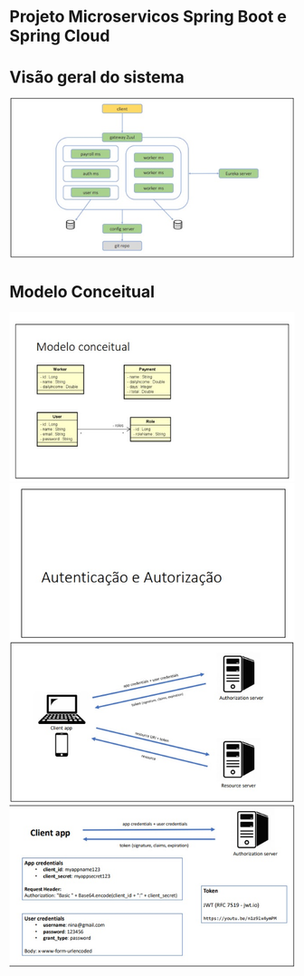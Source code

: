# Projeto Microservicos Spring Boot e Spring Cloud

# Visão geral do sistema

<img src="https://github.com/marcsalexandrborges/ms-course/blob/main/images/m1.jpg"/>

# Modelo Conceitual
<img src= "https://github.com/marcsalexandrborges/ms-course/blob/main/images/m2.jpg"/>
<img src= "https://github.com/marcsalexandrborges/ms-course/blob/main/images/m6.jpg"/>
<img src= "https://github.com/marcsalexandrborges/ms-course/blob/main/images/m3.jpg"/>
<img src= "https://github.com/marcsalexandrborges/ms-course/blob/main/images/m4.jpg"/>
